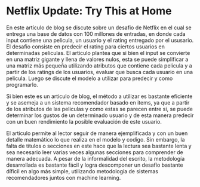 Netflix Update: Try This at Home
=============

En este artículo de blog se discute sobre un desafio de Netflix en el cual se entrega una base de datos con 100 millones de entradas, en donde cada input contiene una pelicula, un usuario y el rating entregado por el ususario. El desafio consiste en predecir el rating para ciertos usuarios en determinadas peliculas. El articulo plantea que si bien el input se convierte en una matriz gigante y llena de valores nulos, esta se puede simplificar a una matriz más pequeña utilizando atributos que contiene cada pelicula y a partir de los ratings de los usuarios, evaluar que busca cada usuario en una pelicula. Luego se discute el modelo a utilizar para predecir y como programarlo.

Si bien este es un articulo de blog, el método a utilizar es bastante eficiente y se asemeja a un sistema recomendador basado en items, ya que a partir de los atributos de las peliculas y como estas se parecen entre si, se puede determinar los gustos de un determinado usuario y de esta manera predecir con un buen rendimiento la posible evaluación de este usuario.

El articulo permite al lector seguir de manera ejemplificada y con un buen detalle matemático lo que realiza en el modelo y codigo. Sin embargo, la falta de títulos o secciones en este hace que la lectura sea bastante lenta y sea necesario leer varias veces algunas secciones para comprender de manera adecuada. A pesar de la informalidad del escrito, la metodología desarrollada es bastante fácil y logra descomponer un desafío bastante díficil en algo más simple, utilizando metodología de sistemas recomendadores juntos con machine learning.



